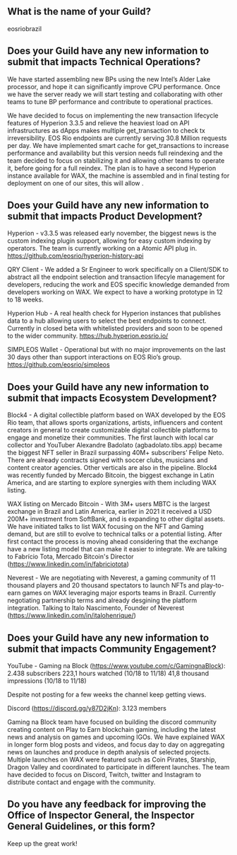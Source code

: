 ## What is the name of your Guild?

eosriobrazil

## Does your Guild have any new information to submit that impacts Technical Operations?


We have started assembling new BPs using the new Intel’s Alder Lake processor, and hope it can significantly improve CPU performance. Once we have the server ready we will start testing and collaborating with other teams to tune BP performance and contribute to operational practices. 

We have decided to focus on implementing the new transaction lifecycle features of Hyperion 3.3.5 and relieve the heaviest load on API infrastructures as dApps makes multiple get_transaction to check tx irreversibility. EOS Rio endpoints are currently serving 30.8 Million requests per day. We have implemented smart cache for get_transactions to increase performance and availability but this version needs full reindexing and the team decided to focus on stabilizing it and allowing other teams to operate it, before going for a full reindex. The plan is to have a second Hyperion instance available for WAX, the machine is assembled and in final testing for deployment on one of our sites, this will allow . 


## Does your Guild have any new information to submit that impacts Product Development?

Hyperion - v3.3.5 was released early november, the biggest news is the custom indexing plugin support, allowing for easy custom indexing by  operators. The team is currently working on a Atomic API plug in. https://github.com/eosrio/hyperion-history-api


QRY Client - We added a Sr Engineer to work specifically on a Client/SDK to abstract all the endpoint selection and transaction lifecyle management for developers, reducing the work and EOS specific knowledge demanded from developers working on WAX. We expect to have a working prototype in 12 to 18 weeks. 

Hyperion Hub - A real health check for Hyperion instances that publishes data to a hub allowing users to select the best endpoints to connect. Currently in closed beta with whitelisted providers and soon to be opened to the wider community. https://hub.hyperion.eosrio.io/

SIMPLEOS Wallet - Operational but with no major improvements on the last 30 days other than support interactions on EOS Rio’s group. https://github.com/eosrio/simpleos


## Does your Guild have any new information to submit that impacts Ecosystem Development?

Block4 - A digital collectible platform based on WAX developed by the EOS Rio team, that allows sports organizations, artists, influencers and content creators in general to create customizable digital collectible platforms to engage and monetize their communities. The first launch with local car collector and YouTuber Alexandre Badolato (agbadolato.tibs.app) became the biggest NFT seller in Brazil surpassing 40M+ subscribers’ Felipe Neto. There are already contracts signed with soccer clubs, musicians and content creator agencies. Other verticals are also in the pipeline. Block4 was recently funded by Mercado Bitcoin, the biggest exchange in Latin America, and are starting to explore synergies with them including WAX listing.

WAX listing on Mercado Bitcoin - With 3M+ users MBTC is the largest exchange in Brazil and Latin America, earlier in 2021 it received a USD 200M+ investment from SoftBank, and is expanding to other digital assets. We have initiated talks to list WAX focusing on the NFT and Gaming demand, but are still to evolve to technical talks or a potential listing. After first contact the process is moving ahead considering that the exchange have a new listing model that can make it easier to integrate. We are talking to Fabrício Tota, Mercado Bitcoin's Director (https://www.linkedin.com/in/fabriciotota)

Neverest - We are negotiating with Neverest, a gaming community of 11 thousand players and 20 thousand spectators to launch NFTs and play-to-earn games on WAX leveraging major esports teams in Brazil. Currently negotiating partnership terms and already desgining the platform integration. Talking to Italo Nascimento, Founder of Neverest (https://www.linkedin.com/in/italohenrique/) 


## Does your Guild have any new information to submit that impacts Community Engagement?

YouTube - Gaming na Block (https://www.youtube.com/c/GamingnaBlock):
2.438 subscribers
223,1 hours watched (10/18 to 11/18)
41,8 thousand impressions (10/18 to 11/18)

Despite not posting for a few weeks the channel keep getting views. 



Discord (https://discord.gg/y87D2jKn):
3.123 members

Gaming na Block team have focused on building the discord community creating content on Play to Earn blockchain gaming, including the latest news and analysis on games and upcoming IGOs. We have explained WAX in longer form blog posts and videos, and focus day to day on aggregating news on launches and produce in depth analysis of selected projects. Multiple launches on WAX were featured such as Coin Pirates, Starship, Dragon Valley and coordinated to participate in different launches. The team have decided to focus on Discord, Twitch, twitter and Instagram to distribute contact and engage with the community.


## Do you have any feedback for improving the Office of Inspector General, the Inspector General Guidelines, or this form?

Keep up the great work!
